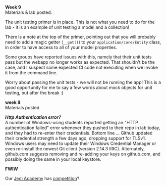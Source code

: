 **Week 9**  
Materials & lab posted.

The unit testing primer is in place. This is not what you need to do for the lab -
it is an example of unit testing a model and a collection!

There is a note at the top of the primer, pointing out that you will probably
need to add a magic getter (`__get()`) to your `application/core/Entity` class,
in order to have access to all of your model properties.

Some groups have reported issues with this, namely that their unit tests pass but the
webapp no longer works as expected. That shouldn't be the case, and I suspect
some expected CI code not executing when we invoke it from the command line.

Worry about passing the unit tests - we will not be running the app!
This is a good opportunity for me to say a few words about mock
objects for unit testing, but after the break :)

**week 8**  
Materials posted.

**_Http Authentication error?_**  
A number of Windows-using students
reported getting an "HTTP authentication failed" error whenever they pushed
to their repo in lab today, and they had to re-enter their credentials.
Bottom line ... Github updated their credential strength a few days ago,
dropping support for TLSv1.
Windows users may need to update their Windows Credential Manager
or even re-install the newest Git client (version 2.14.3 IIRC).
Alternately, github.com suggests removing and re-adding your keys on github.com,
and possibly doing the same in your local keystore.

**FWIW**

Our [Jedi Academy](https://github.com/jedi-academy) has [competition](https://www.the-force-academy.com/en/)?
